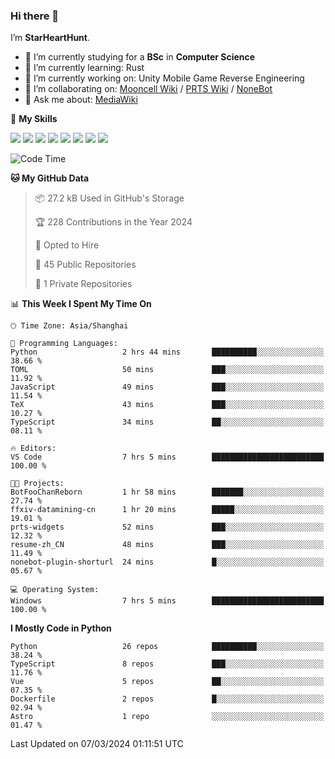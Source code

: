 ### Hi there 👋

I’m **StarHeartHunt**.

- 🏫 I’m currently studying for a **BSc** in **Computer Science**
- 🌱 I’m currently learning: Rust
- 🔭 I’m currently working on: Unity Mobile Game Reverse Engineering
- 👯 I’m collaborating on: [Mooncell Wiki](https://fgo.wiki/) / [PRTS Wiki](http://prts.wiki/) / [NoneBot](https://github.com/nonebot)
- 💬 Ask me about: [MediaWiki](https://www.mediawiki.org)

🌟 **My Skills**

![](https://img.shields.io/badge/-Python-3e74a2?style=flat-square&logo=Python&logoColor=fff)
![](https://img.shields.io/badge/-Node.js-339933?style=flat-square&logo=node.js&logoColor=fff)
![](https://img.shields.io/badge/-Vue-4fc08d?style=flat-square&logo=vue.js&logoColor=fff)
![](https://img.shields.io/badge/-React-2d98ce?style=flat-square&logo=React&logoColor=fff)
![](https://img.shields.io/badge/-TypeScript-3178C6?style=flat-square&logo=TypeScript&logoColor=fff)
![](https://img.shields.io/badge/-Docker-2496ED?style=flat-square&logo=Docker&logoColor=fff)
![](https://img.shields.io/badge/-Linux-000000?style=flat-square&logo=Linux&logoColor=fff)
![](https://img.shields.io/badge/-Dotnet-512bd4?style=flat-square&logo=.net&logoColor=fff)

<!--START_SECTION:waka-->
![Code Time](http://img.shields.io/badge/Code%20Time-909%20hrs%2017%20mins-blue)

**🐱 My GitHub Data** 

> 📦 27.2 kB Used in GitHub's Storage 
 > 
> 🏆 228 Contributions in the Year 2024
 > 
> 💼 Opted to Hire
 > 
> 📜 45 Public Repositories 
 > 
> 🔑 1 Private Repositories 
 > 
📊 **This Week I Spent My Time On** 

```text
🕑︎ Time Zone: Asia/Shanghai

💬 Programming Languages: 
Python                   2 hrs 44 mins       ██████████░░░░░░░░░░░░░░░   38.66 % 
TOML                     50 mins             ███░░░░░░░░░░░░░░░░░░░░░░   11.92 % 
JavaScript               49 mins             ███░░░░░░░░░░░░░░░░░░░░░░   11.54 % 
TeX                      43 mins             ███░░░░░░░░░░░░░░░░░░░░░░   10.27 % 
TypeScript               34 mins             ██░░░░░░░░░░░░░░░░░░░░░░░   08.11 % 

🔥 Editors: 
VS Code                  7 hrs 5 mins        █████████████████████████   100.00 % 

🐱‍💻 Projects: 
BotFooChanReborn         1 hr 58 mins        ███████░░░░░░░░░░░░░░░░░░   27.74 % 
ffxiv-datamining-cn      1 hr 20 mins        █████░░░░░░░░░░░░░░░░░░░░   19.01 % 
prts-widgets             52 mins             ███░░░░░░░░░░░░░░░░░░░░░░   12.32 % 
resume-zh_CN             48 mins             ███░░░░░░░░░░░░░░░░░░░░░░   11.49 % 
nonebot-plugin-shorturl  24 mins             █░░░░░░░░░░░░░░░░░░░░░░░░   05.67 % 

💻 Operating System: 
Windows                  7 hrs 5 mins        █████████████████████████   100.00 % 
```

**I Mostly Code in Python** 

```text
Python                   26 repos            ██████████░░░░░░░░░░░░░░░   38.24 % 
TypeScript               8 repos             ███░░░░░░░░░░░░░░░░░░░░░░   11.76 % 
Vue                      5 repos             ██░░░░░░░░░░░░░░░░░░░░░░░   07.35 % 
Dockerfile               2 repos             █░░░░░░░░░░░░░░░░░░░░░░░░   02.94 % 
Astro                    1 repo              ░░░░░░░░░░░░░░░░░░░░░░░░░   01.47 % 
```




 Last Updated on 07/03/2024 01:11:51 UTC
<!--END_SECTION:waka-->

